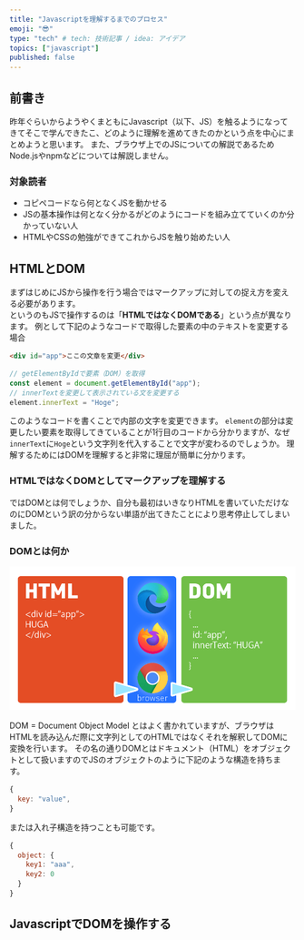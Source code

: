 ```yaml
---
title: "Javascriptを理解するまでのプロセス"
emoji: "😎"
type: "tech" # tech: 技術記事 / idea: アイデア
topics: ["javascript"]
published: false
---
```


## 前書き

昨年ぐらいからようやくまともにJavascript（以下、JS）を触るようになってきてそこで学んできたこ、どのように理解を進めてきたのかという点を中心にまとめようと思います。
また、ブラウザ上でのJSについての解説であるためNode.jsやnpmなどについては解説しません。

### 対象読者

- コピペコードなら何となくJSを動かせる
- JSの基本操作は何となく分かるがどのようにコードを組み立てていくのか分かっていない人
- HTMLやCSSの勉強ができてこれからJSを触り始めたい人

## HTMLとDOM

まずはじめにJSから操作を行う場合ではマークアップに対しての捉え方を変える必要があります。  
というのもJSで操作するのは「**HTMLではなくDOMである**」という点が異なります。
例として下記のようなコードで取得した要素の中のテキストを変更する場合

```html
<div id="app">ここの文章を変更</div>
```

```js
// getElementByIdで要素（DOM）を取得
const element = document.getElementById("app");
// innerTextを変更して表示されている文を変更する
element.innerText = "Hoge";
```

このようなコードを書くことで内部の文字を変更できます。
`element`の部分は変更したい要素を取得してきていることが1行目のコードから分かりますが、なぜ`innerText`に`Hoge`という文字列を代入することで文字が変わるのでしょうか。
理解するためにはDOMを理解すると非常に理屈が簡単に分かります。

### HTMLではなくDOMとしてマークアップを理解する

ではDOMとは何でしょうか、自分も最初はいきなりHTMLを書いていただけなのにDOMという訳の分からない単語が出てきたことにより思考停止してしまいました。

### DOMとは何か

![](/images/articles/what-is-javascript/dom.png)

DOM = Document Object Model
とはよく書かれていますが、ブラウザはHTMLを読み込んだ際に文字列としてのHTMLではなくそれを解釈してDOMに変換を行います。
その名の通りDOMとはドキュメント（HTML）をオブジェクトとして扱いますのでJSのオブジェクトのように下記のような構造を持ちます。

```js
{
  key: "value",
}
```

または入れ子構造を持つことも可能です。

```js
{
  object: {
    key1: "aaa",
    key2: 0
  }
}
```

## JavascriptでDOMを操作する
